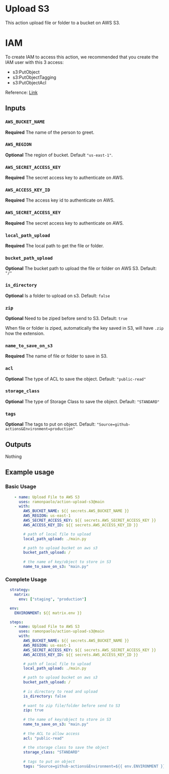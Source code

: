 # Upload S3

This action upload file or folder to a bucket on AWS S3.

# IAM

To create IAM to access this action, we recommended that you create the IAM user with this 3 access:

- s3:PutObject
- s3:PutObjectTagging
- s3:PutObjectAcl

Reference: [Link](https://docs.aws.amazon.com/AWSJavaScriptSDK/v3/latest/client/s3/command/PutObjectCommand/)

## Inputs

### `AWS_BUCKET_NAME`

**Required** The name of the person to greet.

### `AWS_REGION`

**Optional** The region of bucket. Default `"us-east-1"`.

### `AWS_SECRET_ACCESS_KEY`

**Required** The secret access key to authenticate on AWS.

### `AWS_ACCESS_KEY_ID`

**Required** The access key id to authenticate on AWS.

### `AWS_SECRET_ACCESS_KEY`

**Required** The secret access key to authenticate on AWS.

### `local_path_upload`

**Required** The local path to get the file or folder.

### `bucket_path_upload`

**Optional** The bucket path to upload the file or folder on AWS S3. Default: `"/"`

### `is_directory`

**Optional** Is a folder to upload on s3. Default: `false`

### `zip`

**Optional** Need to be ziped before send to S3. Default: `true`

When file or folder is ziped, automatically the key saved in S3, will have `.zip` how the extension.

### `name_to_save_on_s3`

**Required** The name of file or folder to save in S3.

### `acl`

**Optional** The type of ACL to save the object. Default: `"public-read"`

### `storage_class`

**Optional** The type of Storage Class to save the object. Default: `"STANDARD"`

### `tags`

**Optional** The tags to put on object. Default: `"Source=github-actions&Environment=production"`

## Outputs

Nothing

## Example usage

### Basic Usage

```yaml
    - name: Upload File to AWS S3
      uses: ramonpaolo/action-upload-s3@main
      with:
        AWS_BUCKET_NAME: ${{ secrets.AWS_BUCKET_NAME }}
        AWS_REGION: us-east-1
        AWS_SECRET_ACCESS_KEY: ${{ secrets.AWS_SECRET_ACCESS_KEY }}
        AWS_ACCESS_KEY_ID: ${{ secrets.AWS_ACCESS_KEY_ID }}

        # path of local file to upload
        local_path_upload: ./main.py

        # path to upload bucket on aws s3
        bucket_path_upload: /
        
        # the name of key/object to store in S3
        name_to_save_on_s3: "main.py"
```

### Complete Usage

```yaml
  strategy:
    matrix:
      env: ["staging", "production"]

  env:
    ENVIRONMENT: ${{ matrix.env }}

  steps:
    - name: Upload File to AWS S3
      uses: ramonpaolo/action-upload-s3@main
      with:
        AWS_BUCKET_NAME: ${{ secrets.AWS_BUCKET_NAME }}
        AWS_REGION: us-east-1
        AWS_SECRET_ACCESS_KEY: ${{ secrets.AWS_SECRET_ACCESS_KEY }}
        AWS_ACCESS_KEY_ID: ${{ secrets.AWS_ACCESS_KEY_ID }}

        # path of local file to upload
        local_path_upload: ./main.py

        # path to upload bucket on aws s3
        bucket_path_upload: /
        
        # is directory to read and upload
        is_directory: false
        
        # want to zip file/folder before send to S3
        zip: true
        
        # the name of key/object to store in S3
        name_to_save_on_s3: "main.py"
        
        # the ACL to allow access
        acl: "public-read"
        
        # the storage class to save the object
        storage_class: "STANDARD"
                                                
        # tags to put on object
        tags: "Source=github-actions&Environment=${{ env.ENVIRONMENT }}"
```
